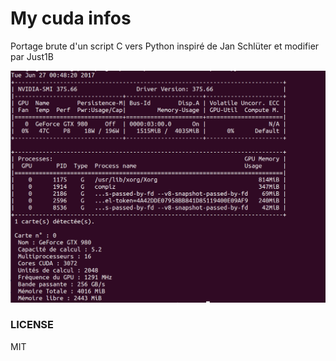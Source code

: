 # My cuda infos

Portage brute d'un script C vers Python inspiré de Jan Schlüter et modifier par Just1B

![index](https://github.com/Just1B/NvidiaCard_infos/raw/master/screen/screen.png)

### LICENSE
MIT